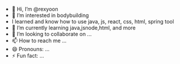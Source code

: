 - 👋 Hi, I’m @rexyoon
- 👀 I’m interested in bodybuilding
- I learned and know how to use java, js, react, css, html, spring tool
- 🌱 I’m currently learning java,jsnode,html, and more
- 💞️ I’m looking to collaborate on ...
- 📫 How to reach me ...
- 😄 Pronouns: ...
- ⚡ Fun fact: ...

<!---
rexyoon/rexyoon is a ✨ special ✨ repository because its `README.md` (this file) appears on your GitHub profile.
You can click the Preview link to take a look at your changes.
--->
